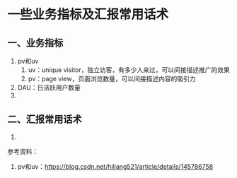 # 一些业务指标及汇报常用话术

## 一、业务指标
1. pv和uv
   1. uv：unique visitor，独立访客，有多少人来过，可以间接描述推广的效果
   2. pv：page view，页面浏览数量，可以间接描述内容的吸引力
2. DAU：日活跃用户数量
3. 

## 二、汇报常用话术
1. 




参考资料：
1. pv和uv：https://blog.csdn.net/hiliang521/article/details/145786758